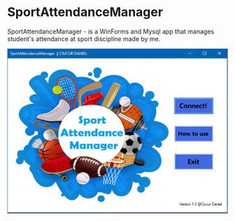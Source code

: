 # SportAttendanceManager
SportAttendanceManager - is a WinForms and Mysql app that manages student's attendance at sport discipline made by me.

![Main menu](DescriptionMedia/main_sportattendance_manager.PNG?raw=true "Menu of the app")
